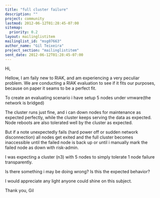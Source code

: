```yaml
---
title: "full cluster failure"
description: ""
project: community
lastmod: 2012-06-12T01:28:45-07:00
sitemap:
  priority: 0.2
layout: mailinglistitem
mailinglist_id: "msg07663"
author_name: "Gil Teixeira"
project_section: "mailinglistitem"
sent_date: 2012-06-12T01:28:45-07:00
---
```



Hi,

Hellow, I am faily new to RIAK, and am experiencing a very peculiar problem. 
We are conducting a RIAK evaluation to see if it fits our purposes, because on 
paper it seams to be a perfect fit.

To create an evaluating scenario i have setup 5 nodes under vmware(the network 
is bridged)

The cluster runs just fine, and i can down nodes for maintenance as expected 
perfectly, while the cluster keeps serving the data as expected. Node reboots 
are also tolerated well by the cluster as expected.

But if a note unexpectedly fails (hard power off or sudden network 
disconnection) all nodes get exited and the full cluster becomes inaccessible 
until the failed node is back up or until i manually mark the failed node as 
down with risk-admin.

I was expecting a cluster (n3) with 5 nodes to simply tolerate 1 node failure 
transparently. 

Is there something i may be doing wrong? Is this the expected behavior?

I would appreciate any light anyone could shine on this subject.

Thank you,
Gil
